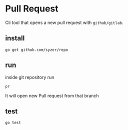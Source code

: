 # Pull Request

Cli tool that opens a new pull request with `github/gitlab`.


## install
```
go get github.com/syzer/repo
```

## run

inside git repository run

```
pr
```
It will open new Pull request from that branch

## test

```
go test
```
